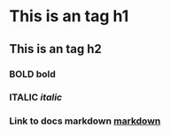 # This is an tag h1
## This is an tag h2

### BOLD **bold**
### ITALIC *italic*
### Link to docs markdown [markdown](https://guides.github.com/features/mastering-markdown/)
